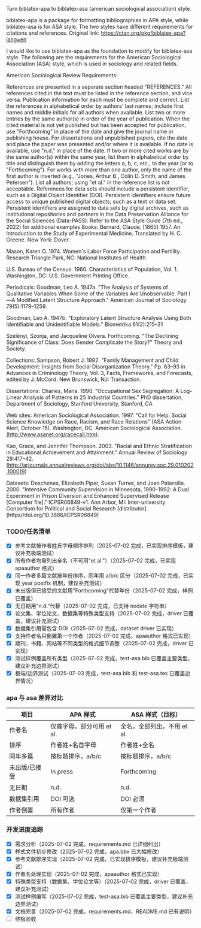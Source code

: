 Turn biblatex-apa to biblatex-asa (american sociological association) style.

biblatex-apa is a package for formatting bibliographies in APA style, while biblatex-asa is for ASA style. The two styles have different requirements for citations and references. Original link: https://ctan.org/pkg/biblatex-apa?lang=en

I would like to use biblatex-apa as the foundation to modify for biblatex-asa style. The following are the requirements for the American Sociological Association (ASA) style, which is used in sociology and related fields.

American Sociological Review Requirements:

References are presented in a separate section headed "REFERENCES." All references cited in the text must be listed in the reference section, and vice versa. Publication information for each must be complete and correct. List the references in alphabetical order by authors' last names; include first names and middle initials for all authors when available. List two or more entries by the same author(s) in order of the year of publication. When the cited material is not yet published but has been accepted for publication, use "Forthcoming" in place of the date and give the journal name or publishing house. For dissertations and unpublished papers, cite the date and place the paper was presented and/or where it is available. If no date is available, use "n.d." in place of the date. If two or more cited works are by the same author(s) within the same year, list them in alphabetical order by title and distinguish them by adding the letters a, b, c, etc., to the year (or to "Forthcoming"). For works with more than one author, only the name of the first author is inverted (e.g., "Jones, Arthur B., Colin D. Smith, and James Petersen"). List all authors; using "et al." in the reference list is not acceptable. References for data sets should include a persistent identifier, such as a Digital Object Identifier (DOI). Persistent identifiers ensure future access to unique published digital objects, such as a text or data set. Persistent identifiers are assigned to data sets by digital archives, such as institutional repositories and partners in the Data Preservation Alliance for the Social Sciences (Data-PASS). Refer to the ASA Style Guide (7th ed., 2022) for additional examples
Books:
Bernard, Claude. [1865] 1957. An Introduction to the Study of Experimental Medicine. Translated by H. C. Greene. New York: Dover.

Mason, Karen O. 1974. Women's Labor Force Participation and Fertility. Research Triangle Park, NC: National Institutes of Health.

U.S. Bureau of the Census. 1960. Characteristics of Population, Vol. 1. Washington, DC: U.S. Government Printing Office.
 
Periodicals:
Goodman, Leo A. 1947a. "The Analysis of Systems of Qualitative Variables When Some of the Variables Are Unobservable. Part I—A Modified Latent Structure Approach." American Journal of Sociology 79(5):1179–1259.

Goodman, Leo A. 1947b. "Exploratory Latent Structure Analysis Using Both Identifiable and Unidentifiable Models." Biometrika 61(2):215–31

Szelényi, Szonja, and Jacqueline Olvera. Forthcoming. "The Declining Significance of Class: Does Gender Complicate the Story?" Theory and Society.
 
Collections:
Sampson, Robert J. 1992. "Family Management and Child Development: Insights from Social Disorganization Theory." Pp. 63–93 in Advances in Criminology Theory, Vol. 3, Facts, Frameworks, and Forecasts, edited by J. McCord. New Brunswick, NJ: Transaction.
 
Dissertations:
Charles, Maria. 1990. "Occupational Sex Segregation: A Log-Linear Analysis of Patterns in 25 Industrial Countries." PhD dissertation, Department of Sociology, Stanford University, Stanford, CA
 
Web sites:
American Sociological Association. 1997. "Call for Help: Social Science Knowledge on Race, Racism, and Race Relations" (ASA Action Alert, October 15). Washington, DC: American Sociological Association.(http://www.asanet.org/racecall.htm).

Kao, Grace, and Jennifer Thompson. 2003. "Racial and Ethnic Stratification in Educational Achievement and Attainment." Annual Review of Sociology 29:417–42. (http://arjournals.annualreviews.org/doi/abs/10.1146/annurev.soc.29.010202.100019)
 
Datasets:
Deschenes, Elizabeth Piper, Susan Turner, and Joan Petersilia. 2000. "Intensive Community Supervision in Minnesota, 1990–1992: A Dual Experiment in Prison Diversion and Enhanced Supervised Release [Computer file]." ICPSR06849-v1. Ann Arbor, MI: Inter-university Consortium for Political and Social Research [distributor]. (https//doi.org/10.3886/ICPSR06849)

### TODO/任务清单

- [x] 参考文献按作者姓氏字母顺序排列（2025-07-02 完成，已实现排序模板，建议补充极端测试）
- [x] 所有作者均需列出全名（不可用"et al."）（2025-07-02 完成，已实现 apaauthor 格式）
- [x] 同一作者多篇文献按年份排序，同年用 a/b/c 区分（2025-07-02 完成，已实现 year postfix 机制，建议补充测试）
- [x] 未出版但已接受的文献用"Forthcoming"代替年份（2025-07-02 完成，样例已覆盖）
- [x] 无日期用"n.d."代替（2025-07-02 完成，已支持 nodate 字符串）
- [x] 论文集、学位论文、数据集等特殊类型支持（2025-07-02 完成，driver 已覆盖，建议补充测试）
- [x] 数据集引用需包含 DOI（2025-07-02 完成，dataset driver 已实现）
- [x] 支持作者名只倒置第一个作者（2025-07-02 完成，apaauthor 格式已实现）
- [x] 期刊、书籍、网站等不同类型的格式细节调整（2025-07-02 完成，driver 已实现）
- [x] 测试样例覆盖所有类型（2025-07-02 完成，test-asa.bib 已覆盖主要类型，建议补充边界测试）
- [x] 极端/边界测试（2025-07-03 完成，test-asa.bib 和 test-asa.tex 已覆盖边界情况）

### apa 与 asa 差异对比

| 项目                | APA 样式                         | ASA 样式（目标）                |
|---------------------|----------------------------------|-------------------------------|
| 作者名              | 仅首字母，部分可用 et al.        | 全名，全部列出，不用 et al.    |
| 排序                | 作者姓+名首字母                  | 作者姓+全名                   |
| 同年多篇            | 按标题排序，a/b/c                | 按标题排序，a/b/c             |
| 未出版/已接受       | In press                         | Forthcoming                   |
| 无日期              | n.d.                             | n.d.                          |
| 数据集引用          | DOI 可选                         | DOI 必须                      |
| 作者倒置            | 所有作者                         | 仅第一个作者                  |

### 开发进度追踪

- [x] 需求分析（2025-07-02 完成，requirements.md 已详细列出）
- [x] 样式文件初步修改（2025-07-02 完成，apa.bbx 已大幅修改）
- [x] 参考文献排序实现（2025-07-02 完成，已实现排序模板，建议补充极端测试）
- [x] 作者名处理实现（2025-07-02 完成，apaauthor 格式已实现）
- [x] 特殊类型支持（数据集、学位论文等）（2025-07-02 完成，driver 已覆盖，建议补充测试）
- [x] 测试样例编写（2025-07-02 完成，test-asa.bib 已覆盖主要类型，建议补充边界测试）
- [x] 文档完善（2025-07-02 完成，requirements.md、README.md 已有说明）
- [ ] 终极验收